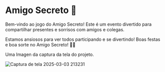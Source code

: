 # Amigo Secreto 🎉

Bem-vindo ao jogo do Amigo Secreto! Este é um evento divertido para compartilhar presentes e sorrisos com amigos e colegas. 

Estamos ansiosos para ver todos participando e se divertindo! Boas festas e boa sorte no Amigo Secreto! 🎁✨

Uma Imagen da captura da tela do projeto.


![Captura de tela 2025-03-03 213231](https://github.com/user-attachments/assets/946e5f5b-a73a-45d1-9967-b73649cfc1de)
